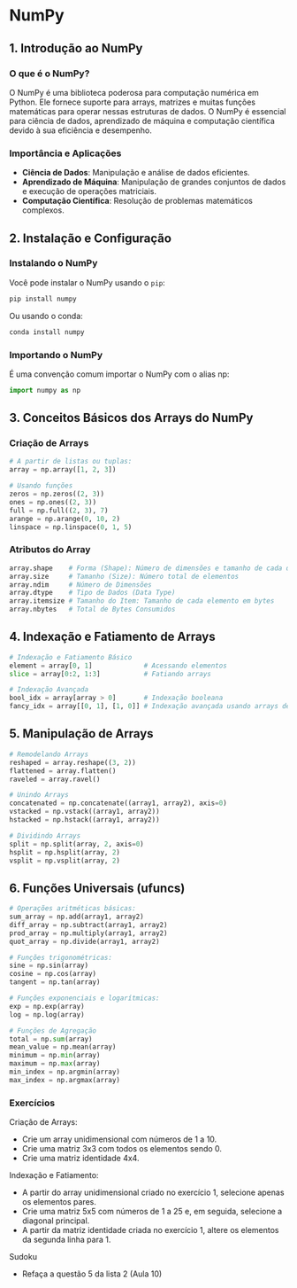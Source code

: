 # NumPy

## 1. Introdução ao NumPy

### O que é o NumPy?
O NumPy é uma biblioteca poderosa para computação numérica em Python.
Ele fornece suporte para arrays, matrizes e muitas funções matemáticas para operar nessas estruturas de dados.
O NumPy é essencial para ciência de dados, aprendizado de máquina e computação científica devido à sua eficiência e desempenho.

### Importância e Aplicações
- **Ciência de Dados**: Manipulação e análise de dados eficientes.
- **Aprendizado de Máquina**: Manipulação de grandes conjuntos de dados e execução de operações matriciais.
- **Computação Científica**: Resolução de problemas matemáticos complexos.

## 2. Instalação e Configuração

### Instalando o NumPy
Você pode instalar o NumPy usando o `pip`:
```bash
pip install numpy
```

Ou usando o conda:
```bash
conda install numpy
```

### Importando o NumPy
É uma convenção comum importar o NumPy com o alias np:
```python
import numpy as np
```

## 3. Conceitos Básicos dos Arrays do NumPy

### Criação de Arrays

```python
# A partir de listas ou tuplas:
array = np.array([1, 2, 3])

# Usando funções
zeros = np.zeros((2, 3))
ones = np.ones((2, 3))
full = np.full((2, 3), 7)
arange = np.arange(0, 10, 2)
linspace = np.linspace(0, 1, 5)
```

### Atributos do Array

```python
array.shape    # Forma (Shape): Número de dimensões e tamanho de cada dimensão
array.size     # Tamanho (Size): Número total de elementos
array.ndim     # Número de Dimensões
array.dtype    # Tipo de Dados (Data Type)
array.itemsize # Tamanho do Item: Tamanho de cada elemento em bytes
array.nbytes   # Total de Bytes Consumidos
```

## 4. Indexação e Fatiamento de Arrays

```python
# Indexação e Fatiamento Básico
element = array[0, 1]             # Acessando elementos
slice = array[0:2, 1:3]           # Fatiando arrays

# Indexação Avançada
bool_idx = array[array > 0]       # Indexação booleana
fancy_idx = array[[0, 1], [1, 0]] # Indexação avançada usando arrays de inteiros
```

## 5. Manipulação de Arrays

```python
# Remodelando Arrays
reshaped = array.reshape((3, 2))
flattened = array.flatten()
raveled = array.ravel()

# Unindo Arrays
concatenated = np.concatenate((array1, array2), axis=0)
vstacked = np.vstack((array1, array2))
hstacked = np.hstack((array1, array2))

# Dividindo Arrays
split = np.split(array, 2, axis=0)
hsplit = np.hsplit(array, 2)
vsplit = np.vsplit(array, 2)
```

## 6. Funções Universais (ufuncs)

```python
# Operações aritméticas básicas:
sum_array = np.add(array1, array2)
diff_array = np.subtract(array1, array2)
prod_array = np.multiply(array1, array2)
quot_array = np.divide(array1, array2)

# Funções trigonométricas:
sine = np.sin(array)
cosine = np.cos(array)
tangent = np.tan(array)

# Funções exponenciais e logarítmicas:
exp = np.exp(array)
log = np.log(array)

# Funções de Agregação
total = np.sum(array)
mean_value = np.mean(array)
minimum = np.min(array)
maximum = np.max(array)
min_index = np.argmin(array)
max_index = np.argmax(array)
```

### Exercícios

Criação de Arrays:

* Crie um array unidimensional com números de 1 a 10.
* Crie uma matriz 3x3 com todos os elementos sendo 0.
* Crie uma matriz identidade 4x4.

Indexação e Fatiamento:

* A partir do array unidimensional criado no exercício 1, selecione apenas os elementos pares.
* Crie uma matriz 5x5 com números de 1 a 25 e, em seguida, selecione a diagonal principal.
* A partir da matriz identidade criada no exercício 1, altere os elementos da segunda linha para 1.

Sudoku

* Refaça a questão 5 da lista 2 (Aula 10)